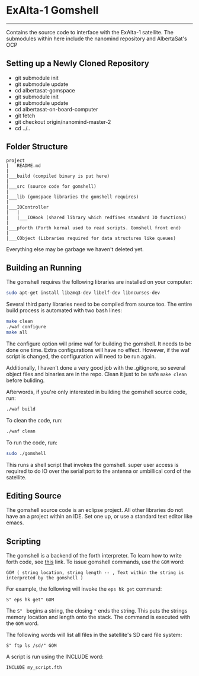 # ExAlta-1 Gomshell
---

Contains the source code to interface with the ExAlta-1 satellite. The submodules within here include the nanomind repository and AlbertaSat's OCP 

## Setting up a Newly Cloned Repository

* git submodule init
* git submodule update
* cd albertasat-gomspace
* git submodule init
* git submodule update
* cd albertasat-on-board-computer
* git fetch
* git checkout origin/nanomind-master-2
* cd ../..

## Folder Structure

```
project
|   README.md
|
|___build (compiled binary is put here)
|
|___src (source code for gomshell)
|
|___lib (gomspace libraries the gomshell requires)
|
|___IOController
|   |
|   |___IOHook (shared library which redfines standard IO functions)
|
|___pforth (Forth kernal used to read scripts. Gomshell front end)
|
|___CObject (Libraries required for data structures like queues)
```

Everything else may be garbage we haven't deleted yet.

## Building an Running

The gomshell requires the following libraries are installed on your computer:

```bash
sudo apt-get install libzmq3-dev libelf-dev libncurses-dev
```

Several third party libraries need to be compiled from source too. The entire build process is automated
with two bash lines:

```bash
make clean
./waf configure
make all
```

The configure option will prime waf for building the gomshell. It needs to be done one time. Extra configurations will have no effect. However, if the waf script is changed, the configuration will need to be run again.

Additionally, I haven't done a very good job with the .gitignore, so several object files and binaries are in the repo. Clean it just to be safe ```make clean``` before buliding.

Afterwords, if you're only interested in building the gomshell source code, run:

```bash
./waf build
```

To clean the code, run:

```bash
./waf clean
```

To run the code, run:

```bash
sudo ./gomshell
```

This runs a shell script that invokes the gomshell. super user access is required to do IO over the serial port to the antenna or umbillical cord of the satellite.

## Editing Source

The gomshell source code is an eclipse project. All other libraries do not have an a project within an IDE. Set one up, or use a standard text editor like emacs.

## Scripting

The gomshell is a backend of the forth interpreter. To learn how to write forth code, see [this](http://www.softsynth.com/pforth/pf_tut.php) link. To issue gomshell commands, use the ```GOM``` word:

```forth
GOM ( string location, string length -- , Text within the string is interpreted by the gomshell )
```

For example, the following will invoke the ```eps hk get``` command:

```forth
S" eps hk get" GOM
```

The ```S" ``` begins a string, the closing ```"``` ends the string. This puts the strings memory location and length onto the stack. The command is executed with the ```GOM``` word.

The following words will list all files in the satellite's SD card file system:

```forth
S" ftp ls /sd/" GOM
```

A script is run using the INCLUDE word:

```forth
INCLUDE my_script.fth
```
